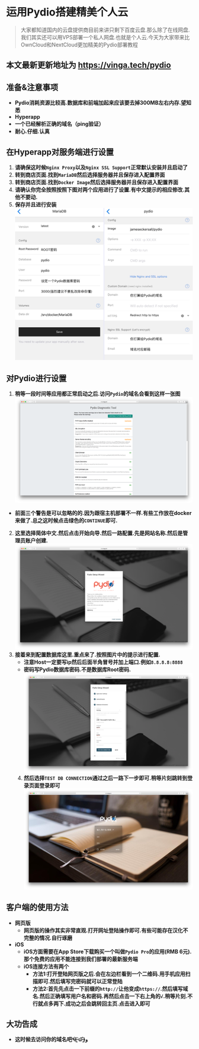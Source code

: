 # 运用Pydio搭建精美个人云




> 大家都知道国内的云盘提供商目前来讲只剩下百度云盘.那么除了在线网盘.我们其实还可以用VPS部署一个私人网盘.也就是个人云.今天为大家带来比OwnCloud和NextCloud更加精美的Pydio部署教程

## 本文最新更新地址为 https://vinga.tech/pydio

## 准备&注意事项

* **Pydio消耗资源比较高.数据库和前端加起来应该要去掉300MB左右内存.望知悉**
* **Hyperapp**
* **一个已经解析正确的域名（ping验证）**
* **耐心.仔细.认真**

## 在Hyperapp对服务端进行设置

1. **请确保这时候`Nginx Proxy`以及`Nginx SSL Support`正常默认安装并且启动了**
2. **转到商店页面.找到`MariaDB`然后选择服务器并且保存进入配置界面**
3. **转到商店页面.找到`Docker Image`然后选择服务器并且保存进入配置界面**
4. **请确认你完全按照按照下图对两个应用进行了设置.有中文提示的相应修改.其他不要动.**
5. **保存并且进行安装**
   ![IMG_1927](./images/pydio-1.jpg)

## 对Pydio进行设置

1. **稍等一段时间等应用都正常启动之后.访问`Pydio`的域名会看到这样一张图**
   ![pydio-2](./images/pydio-2.jpg)
* **前面三个警告是可以忽略的的.因为跟宿主机部署不一样.有些工作放在docker来做了.总之这时候点击绿色的`CONTINUE`即可.**
2. **这里选择简体中文.然后点击开始向导.然后一路配置.先是网站名称.然后是管理员账户创建.**
   ![pydio-2](./images/pydio-3.jpg)  
3. **接着来到配置数据库这里.重点来了.按照图片中的提示进行配置.**
   * **注意Host一定要写ip然后后面半角冒号并加上端口.例如`8.8.8.8:8888`**
   * **密码写Pydio数据库密码.不是数据库Root密码.**
     ![pydio-2](./images/pydio-4.jpg) 
   4. **然后选择`TEST DB CONNECTION`通过之后一路下一步即可.稍等片刻跳转到登录页面登录即可**
     ![pydio-5](./images/pydio-5.jpg)

## 客户端的使用方法

* **网页版**
  * **网页版的操作其实非常直观.打开网址登陆操作即可.有些可能存在汉化不完整的情况.自行琢磨**
* **iOS**
  * **iOS方面需要在App Store下载购买一个叫做`Pydio Pro`的应用(RMB 6元).那个免费的应用不能连接到我们部署的最新服务端**
  * **iOS连接方法有两个**
    * **方法1:打开登陆网页版之后.会在左边栏看到一个二维码.用手机应用扫描即可.然后填写完密码就可以正常登陆**
    * **方法2:首先先点击一下前缀的`http://`让他变成`https://`.然后填写域名.然后正确填写用户名和密码.再然后点击一下右上角的`√`.稍等片刻.不行就点多两下.成功之后会跳转回主页.点击进入即可**

## 大功告成

* **这时候去访问你的域名吧٩(˃̶͈̀௰˂̶͈́)و**

